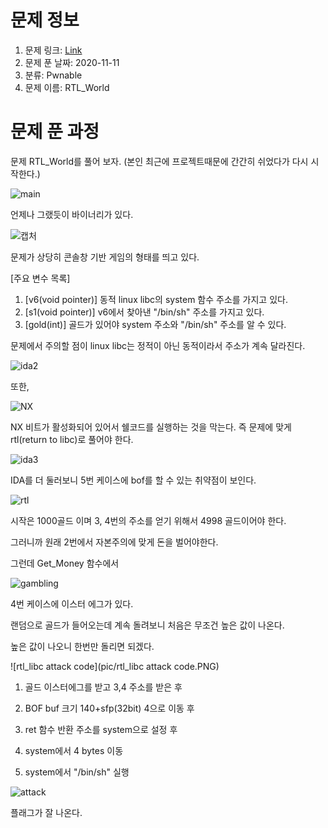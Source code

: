 # 문제 정보

1. 문제 링크: [Link](https://ctf.j0n9hyun.xyz/challenges#RTL_World)
2. 문제 푼 날짜: 2020-11-11
3. 분류: Pwnable
4. 문제 이름: RTL_World

# 문제 푼 과정

문제 RTL_World를 풀어 보자. (본인 최근에 프로젝트때문에 간간히 쉬었다가 다시 시작한다.)

![main](pic/main.PNG)

언제나 그랬듯이 바이너리가 있다.

![캡처](pic/ida1.PNG)

문제가 상당히 콘솔창 기반 게임의 형태를 띄고 있다. 

[주요 변수 목록]

1. [v6(void pointer)] 동적 linux libc의 system 함수 주소를 가지고 있다.
2. [s1(void pointer)] v6에서 찾아낸 "/bin/sh" 주소를 가지고 있다.
3. [gold(int)] 골드가 있어야 system 주소와 "/bin/sh" 주소를 알 수 있다.

문제에서 주의할 점이 linux libc는 정적이 아닌 동적이라서 주소가 계속 달라진다.

![ida2](pic/ida2.PNG)

또한,

![NX](pic/NX.PNG)

NX 비트가 활성화되어 있어서 쉘코드를 실행하는 것을 막는다. 즉 문제에 맞게 rtl(return to libc)로 풀어야 한다.

![ida3](pic/ida3.PNG)

IDA를 더 둘러보니 5번 케이스에 bof를 할 수 있는 취약점이 보인다.

![rtl](pic/rtl.PNG)

시작은 1000골드 이며 3, 4번의 주소를 얻기 위해서 4998 골드이어야 한다.

그러니까 원래 2번에서 자본주의에 맞게 돈을 벌어야한다.

그런데 Get_Money 함수에서

![gambling](pic/gambling.PNG)

4번 케이스에 이스터 에그가 있다.

랜덤으로 골드가 들어오는데 계속 돌려보니 처음은 무조건 높은 값이 나온다.

높은 값이 나오니 한번만 돌리면 되겠다.

![rtl_libc attack code](pic/rtl_libc attack code.PNG)

1. 골드 이스터에그를 받고 3,4 주소를 받은 후

2. BOF buf 크기 140+sfp(32bit) 4으로 이동 후

3. ret 함수 반환 주소를 system으로 설정 후

4. system에서 4 bytes 이동

5. system에서 "/bin/sh" 실행

![attack](pic/attack.PNG)

플래그가 잘 나온다.